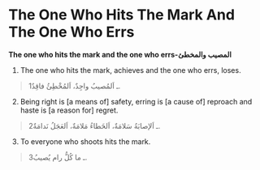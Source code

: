 The One Who Hits The Mark And The One Who Errs
==============================================

**The one who hits the mark and the one who errs-المصيب والمخطئ**

1. The one who hits the mark, achieves and the one who errs, loses.

> 1ـ اَلمُصيبُ واجِدٌ، اَلمُخْطِئُ فاقِدٌ.

2. Being right is [a means of] safety, erring is [a cause of] reproach
and haste is [a reason for] regret.

> 2ـ اَلإصابَةُ سَلامَةٌ، اَلخَطاءُ مَلامَةٌ، اَلعَجَلُ نَدامَةٌ.

3. To everyone who shoots hits the mark.

> 3ـ ما كُلُّ رام يُصيبُ.


